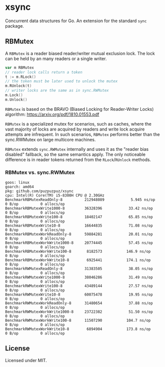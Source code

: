 # xsync

Concurrent data structures for Go. An extension for the standard `sync` package.

## RBMutex

A `RBMutex` is a reader biased reader/writer mutual exclusion lock.
The lock can be held by an many readers or a single writer.

```go
var m RBMutex
// reader lock calls return a token
t := m.RLock()
// the token must be later used to unlock the mutex
m.RUnlock(t)
// writer locks are the same as in sync.RWMutex
m.Lock()
m.Unlock()
```

`RBMutex` is based on the BRAVO (Biased Locking for Reader-Writer Locks)
algorithm: https://arxiv.org/pdf/1810.01553.pdf

`RBMutex` is a specialized mutex for scenarios, such as caches, where
the vast majority of locks are acquired by readers and write lock
acquire attempts are infrequent. In such scenarios, `RBMutex` performs
better than the sync.RWMutex on large multicore machines.

`RBMutex` extends `sync.RWMutex` internally and uses it as the "reader
bias disabled" fallback, so the same semantics apply. The only
noticeable difference is in reader tokens returned from the
`RLock`/`RUnlock` methods.

### RBMutex vs. sync.RWMutex

```
goos: linux
goarch: amd64
pkg: github.com/puzpuzpuz/xsync
cpu: Intel(R) Core(TM) i5-8300H CPU @ 2.30GHz
BenchmarkRBMutexReadOnly-8        	212948089	         5.945 ns/op	       0 B/op	       0 allocs/op
BenchmarkRBMutexWrite1000-8       	36328396	        33.42 ns/op	       0 B/op	       0 allocs/op
BenchmarkRBMutexWrite100-8        	18402147	        65.85 ns/op	       0 B/op	       0 allocs/op
BenchmarkRBMutexWrite10-8         	16644835	        71.08 ns/op	       0 B/op	       0 allocs/op
BenchmarkRBMutexWorkReadOnly-8    	59884281	        20.01 ns/op	       0 B/op	       0 allocs/op
BenchmarkRBMutexWorkWrite1000-8   	20774445	        57.45 ns/op	       0 B/op	       0 allocs/op
BenchmarkRBMutexWorkWrite100-8    	 8182573	       146.9 ns/op	       0 B/op	       0 allocs/op
BenchmarkRBMutexWorkWrite10-8     	 6925441	       174.1 ns/op	       0 B/op	       0 allocs/op
BenchmarkRWMutexReadOnly-8        	31383505	        38.05 ns/op	       0 B/op	       0 allocs/op
BenchmarkRWMutexWrite1000-8       	38046286	        31.49 ns/op	       0 B/op	       0 allocs/op
BenchmarkRWMutexWrite100-8        	43489144	        27.57 ns/op	       0 B/op	       0 allocs/op
BenchmarkRWMutexWrite10-8         	60075478	        19.95 ns/op	       0 B/op	       0 allocs/op
BenchmarkRWMutexWorkReadOnly-8    	31480654	        37.88 ns/op	       0 B/op	       0 allocs/op
BenchmarkRWMutexWorkWrite1000-8   	23722382	        51.50 ns/op	       0 B/op	       0 allocs/op
BenchmarkRWMutexWorkWrite100-8    	11507290	       104.7 ns/op	       0 B/op	       0 allocs/op
BenchmarkRWMutexWorkWrite10-8     	 6894904	       173.8 ns/op	       0 B/op	       0 allocs/op
```

## License

Licensed under MIT.
